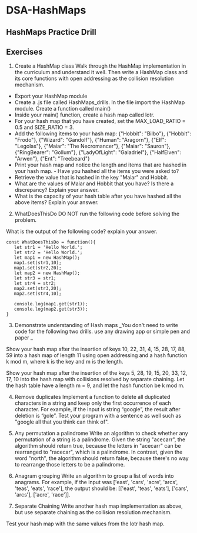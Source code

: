 # DSA-HashMaps

## HashMaps Practice Drill

## Exercises

1. Create a HashMap class
   Walk through the HashMap implementation in the curriculum and understand it well. Then write a HashMap class and its core functions with open addressing as the collision resolution mechanism.

* Export your HashMap module
* Create a .js file called HashMaps_drills. In the file import the HashMap module. Create a function called main()
* Inside your main() function, create a hash map called lotr.
* For your hash map that you have created, set the MAX_LOAD_RATIO = 0.5 and SIZE_RATIO = 3.
* Add the following items to your hash map: {"Hobbit": "Bilbo"}, {"Hobbit": "Frodo"}, {"Wizard": "Gandolf"}, {"Human": "Aragorn"}, {"Elf": "Legolas"}, {"Maiar": "The Necromancer"}, {"Maiar": "Sauron"}, {"RingBearer": "Gollum"}, {"LadyOfLight": "Galadriel"}, {"HalfElven": "Arwen"}, {"Ent": "Treebeard"}
* Print your hash map and notice the length and items that are hashed in your hash map. - Have you hashed all the items you were asked to?
* Retrieve the value that is hashed in the key "Maiar" and Hobbit.
* What are the values of Maiar and Hobbit that you have? Is there a discrepancy? Explain your answer.
* What is the capacity of your hash table after you have hashed all the above items? Explain your answer.

2. WhatDoesThisDo
   DO NOT run the following code before solving the problem.

What is the output of the following code? explain your answer.

```
const WhatDoesThisDo = function(){
   let str1 = 'Hello World.';
   let str2 = 'Hello World.';
   let map1 = new HashMap();
   map1.set(str1,10);
   map1.set(str2,20);
   let map2 = new HashMap();
   let str3 = str1;
   let str4 = str2;
   map2.set(str3,20);
   map2.set(str4,10);

   console.log(map1.get(str1));
   console.log(map2.get(str3));
}
```

3. Demonstrate understanding of Hash maps
   _You don't need to write code for the following two drills. use any drawing app or simple pen and paper _

Show your hash map after the insertion of keys 10, 22, 31, 4, 15, 28, 17, 88, 59 into a hash map of length 11 using open addressing and a hash function k mod m, where k is the key and m is the length.

Show your hash map after the insertion of the keys 5, 28, 19, 15, 20, 33, 12, 17, 10 into the hash map with collisions resolved by separate chaining. Let the hash table have a length m = 9, and let the hash function be k mod m.

4. Remove duplicates
   Implement a function to delete all duplicated characters in a string and keep only the first occurrence of each character. For example, if the input is string “google”, the result after deletion is “gole”. Test your program with a sentence as well such as "google all that you think can think of".

5. Any permutation a palindrome
   Write an algorithm to check whether any permutation of a string is a palindrome. Given the string "acecarr", the algorithm should return true, because the letters in "acecarr" can be rearranged to "racecar", which is a palindrome. In contrast, given the word "north", the algorithm should return false, because there's no way to rearrange those letters to be a palindrome.

6. Anagram grouping
   Write an algorithm to group a list of words into anagrams. For example, if the input was ['east', 'cars', 'acre', 'arcs', 'teas', 'eats', 'race'], the output should be: [['east', 'teas', 'eats'], ['cars', 'arcs'], ['acre', 'race']].

7. Separate Chaining
   Write another hash map implementation as above, but use separate chaining as the collision resolution mechanism.

Test your hash map with the same values from the lotr hash map.
